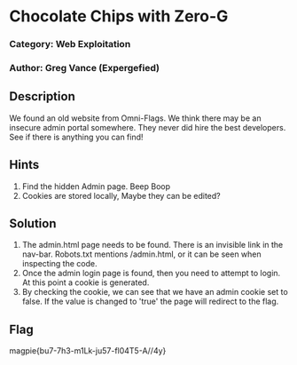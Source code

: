 # Chocolate Chips with Zero-G

### Category: Web Exploitation
### Author: Greg Vance (Expergefied)

## Description
We found an old website from Omni-Flags. We think there may be an insecure admin portal somewhere. They never did hire the best developers. See if there is anything you can find!

## Hints
1. Find the hidden Admin page. Beep Boop
2. Cookies are stored locally, Maybe they can be edited?

## Solution
1. The admin.html page needs to be found. There is an invisible link in the nav-bar. Robots.txt mentions /admin.html, or it can be seen when inspecting the code.
2. Once the admin login page is found, then you need to attempt to login. At this point a cookie is generated.
3. By checking the cookie, we can see that we have an admin cookie set to false. If the value is changed to 'true' the page will redirect to the flag.

## Flag
magpie{bu7-7h3-m1Lk-ju57-fl04T5-A\/\/4y}
